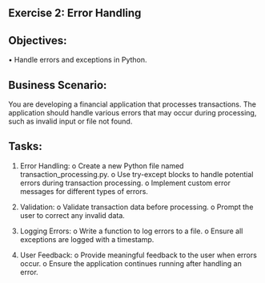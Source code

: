 ## Exercise 2: Error Handling

## Objectives:
•	Handle errors and exceptions in Python.

## Business Scenario: 
You are developing a financial application that processes transactions. The application should handle various errors that may occur during processing, such as invalid input or file not found.

## Tasks:
1.	Error Handling:
o	Create a new Python file named transaction_processing.py.
o	Use try-except blocks to handle potential errors during transaction processing.
o	Implement custom error messages for different types of errors.

2.	Validation:
o	Validate transaction data before processing.
o	Prompt the user to correct any invalid data.

3.	Logging Errors:
o	Write a function to log errors to a file.
o	Ensure all exceptions are logged with a timestamp.

4.	User Feedback:
o	Provide meaningful feedback to the user when errors occur.
o	Ensure the application continues running after handling an error.
